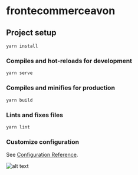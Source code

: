 # frontecommerceavon

## Project setup
```
yarn install
```

### Compiles and hot-reloads for development
```
yarn serve
```

### Compiles and minifies for production
```
yarn build
```

### Lints and fixes files
```
yarn lint
```

### Customize configuration
See [Configuration Reference](https://cli.vuejs.org/config/).

![alt text](https://github.com/CHAOUNI-Hamza/AppEcomFrotVuejs/blob/main/public/images/2.png)
